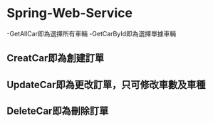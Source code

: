 # Spring-Web-Service
-GetAllCar即為選擇所有車輛
-GetCarById即為選擇單據車輛
## CreatCar即為創建訂單
## UpdateCar即為更改訂單，只可修改車數及車種
## DeleteCar即為刪除訂單
